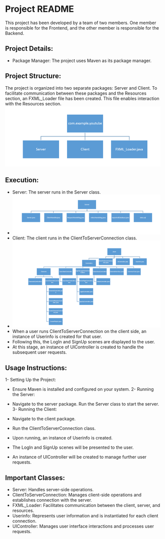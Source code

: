 # Project README
This project has been developed by a team of two members. One member is responsible for the Frontend, and the other member is responsible for the Backend.

## Project Details:
- Package Manager: The project uses Maven as its package manager.
## Project Structure:
The project is organized into two separate packages: Server and Client.
To facilitate communication between these packages and the Resources section, an FXML_Loader file has been created. This file enables interaction with the Resources section.
![img_2.png](img_2.png)
## Execution:
- Server: The server runs in the Server class.
- ![img_1.png](img_1.png)
- Client: The client runs in the ClientToServerConnection class.
- ![img.png](img.png)
- When a user runs ClientToServerConnection on the client side, an instance of Userinfo is created for that user.
- Following this, the LogIn and SignUp scenes are displayed to the user.
- At this stage, an instance of UIController is created to handle the subsequent user requests.
## Usage Instructions:
1- Setting Up the Project:

- Ensure Maven is installed and configured on your system.
2- Running the Server:

- Navigate to the server package.
Run the Server class to start the server.
3- Running the Client:

- Navigate to the client package.
- Run the ClientToServerConnection class.
- Upon running, an instance of Userinfo is created.
- The LogIn and SignUp scenes will be presented to the user.
- An instance of UIController will be created to manage further user requests.
## Important Classes:
- Server: Handles server-side operations.
- ClientToServerConnection: Manages client-side operations and establishes connection with the server.
- FXML_Loader: Facilitates communication between the client, server, and resources.
- Userinfo: Represents user information and is instantiated for each client connection.
- UIController: Manages user interface interactions and processes user requests.


